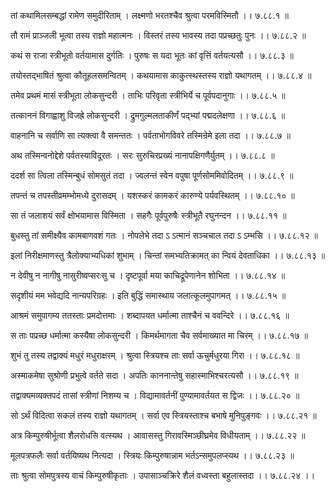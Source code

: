 तां कथामिलसम्बद्धां रामेण समुदीरिताम् ।
लक्ष्मणो भरतश्चैव श्रुत्वा परमविस्मितौ ।। ७.८८.१ ॥

तौ रामं प्राञ्जली भूत्वा तस्य राज्ञो महात्मनः ।
विस्तरं तस्य भावस्य तदा पप्रच्छतुः पुनः ।। ७.८८.२ ॥

कथं स राजा स्त्रीभूतो वर्तयामास दुर्गतिः ।
पुरुषः स यदा भूतः कां वृत्तिं वर्तयत्यसौ ।। ७.८८.३ ॥

तयोस्तद्भाषितं श्रुत्वा कौतूहलसमन्वितम् ।
कथयामास काकुत्स्थस्तस्य राज्ञो यथागतम् ।। ७.८८.४ ॥

तमेव प्रथमं मासं स्त्रीभूता लोकसुन्दरी ।
ताभिः परिवृता स्त्रीभिर्ये च पूर्वपदानुगाः ।। ७.८८.५ ॥

तत्काननं विगाह्वाशु विजह्रे लोकसुन्दरी ।
द्रुमगुल्मलताकीर्णं पद्भ्यां पद्मदलेक्षणा ।। ७.८८.६ ॥

वाहनानि च सर्वाणि सा त्यक्त्वा वै समन्ततः ।
पर्वताभोगविवरे तस्मिन्रेमे इला तदा ।। ७.८८.७ ॥

अथ तस्मिन्वनोद्देशे पर्वतस्याविदूरतः ।
सरः सुरुचिरप्रख्यं नानापक्षिगणैर्युतम् ।। ७.८८.८ ॥

ददर्श सा त्विला तस्मिन्बुधं सोमसुतं तदा ।
ज्वलन्तं स्वेन वपुषा पूर्णसोममिवोदितम् ।। ७.८८.९ ॥

तपन्तं च तपस्तीव्रमम्भोमध्ये दुरासदम् ।
यशस्करं कामकरं कारुण्ये पर्यवस्थितम् ।। ७.८८.१० ॥

सा तं जलाशयं सर्वं क्षोभयामास विस्मिता ।
सहगैः पूर्वपुरुषैः स्त्रीभूतै रघुनन्दन ।। ७.८८.११ ॥

बुधस्तु तां समीक्ष्यैव कामबाणवशं गतः ।
नोपलेभे तदा ऽ ऽत्मानं सञ्चचाल तदा ऽ ऽम्भसि ।। ७.८८.१२ ॥

इलां निरीक्षमाणस्तु त्रैलोक्याभ्यधिकां शुभाम् ।
चिन्तां समभ्यतिक्रामत् का न्वियं देवताधिका ।। ७.८८.१३ ॥

न देवीषु न नागीषु नासुरीष्वप्सरःसु च ।
दृष्टपूर्वा मया काचिद्रूपेणानेन शोभिता ।। ७.८८.१४ ॥

सदृशीयं मम भवेद्यदि नान्यपरिग्रहः ।
इति बुद्धिं समास्थाय जलात्कूलमुपागमत् ।। ७.८८.१५ ॥

आश्रमं समुपागम्य ततस्ताः प्रमदोत्तमाः ।
शब्दापयत धर्मात्मा ताश्चैनं च ववन्दिरे ।। ७.८८.१६ ॥

स ताः पप्रच्छ धर्मात्मा कस्यैषा लोकसुन्दरी ।
किमर्थमागता चैव सर्वमाख्यात मा चिरम् ।। ७.८८.१७ ॥

शुभं तु तस्य तद्वाक्यं मधुरं मधुराक्षरम् ।
श्रुत्वा स्त्रियश्च ताः सर्वा ऊचुर्मधुरया गिरा ।। ७.८८.१८ ॥

अस्माकमेषा सुश्रोणी प्रभुत्वे वर्तते सदा ।
अपतिः काननान्तेषु सहास्माभिश्चरत्यसौ ।। ७.८८.१९ ॥

तद्वाक्यमव्यक्तपदं तासां स्त्रीणां निशम्य च ।
विद्यामावर्तनीं पुण्यामावर्तयत स द्विजः ।। ७.८८.२० ॥

सो ऽर्थं विदित्वा सकलं तस्य राज्ञो यथागतम् ।
सर्वा एव स्त्रियस्ताश्च बभाषे मुनिपुङ्गवः ।। ७.८८.२१ ॥

अत्र किम्पुरुषीर्भूत्वा शैलरोधसि वत्स्यथ ।
आवासस्तु गिरावस्मिञ्छीघ्रमेव विधीयताम् ।। ७.८८.२२ ॥

मूलपत्रफलैः सर्वा वर्तयिष्यथ नित्यदा ।
स्त्रियः किम्पुरुषान्नाम भर्तऽन्समुपलप्स्यथ ।। ७.८८.२३ ॥

ताः श्रुत्वा सोमपुत्रस्य वाचं किम्पुरुषीकृताः ।
उपासाञ्चक्रिरे शैलं वध्वस्ता बहुलास्तदा ।। ७.८८.२४ ।।


